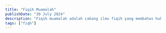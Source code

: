 ```yaml
---
title: "Fiqih Muamalah"
publishDate: "30 July 2024"
description: "Fiqih muamalah adalah cabang ilmu fiqih yang membahas hukum-hukum yang berkaitan dengan kehidupan bermasyarakat."
tags: ["fiqh"]
---
```



